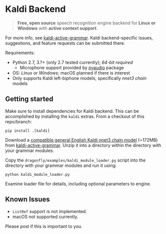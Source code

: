 # Kaldi Backend

> **Free, open source** speech recognition engine backend for **Linux or Windows** with **active context support**.

For more info, see [kaldi-active-grammar](https://github.com/daanzu/kaldi-active-grammar). Kaldi backend-specific issues, suggestions, and feature requests can be submitted there.

Requirements:
* Python 2.7, 3.?+ (only 2.7 tested currently); *64-bit required*
    * Microphone support provided by [pyaudio](https://pypi.org/project/PyAudio/) package
* OS: *Linux or Windows*; macOS planned if there is interest
* Only supports Kaldi left-biphone models, specifically *nnet3 chain* models

## Getting started

Make sure to install dependencies for Kaldi backend. This can be accomplished by installing the `kaldi` extras. From a checkout of this repo/branch:

```
pip install .[kaldi]
```

Download a [compatible general English Kaldi nnet3 chain model](https://github.com/daanzu/kaldi-active-grammar/releases/latest/download/kaldi_model_zamia.zip) (\~172MB) from [kaldi-active-grammar](https://github.com/daanzu/kaldi-active-grammar). Unzip it into a directory within the directory with your grammar modules.

Copy the `dragonfly/examples/kaldi_module_loader.py` script into the directory with your grammar modules and run it using:

```
python kaldi_module_loader.py
```

Examine loader file for details, including optional parameters to engine.

## Known Issues

* `ListRef` support is not implemented.
* macOS not supported currently.

Please post if this is important to you.
